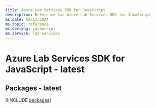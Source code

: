 ```yaml
---
title: Azure Lab Services SDK for JavaScript
description: Reference for Azure Lab Services SDK for JavaScript
ms.date: 02/13/2024
ms.topic: reference
ms.devlang: javascript
ms.service: lab-services
---
```

# Azure Lab Services SDK for JavaScript - latest
## Packages - latest
[!INCLUDE [packages](lab-services-index.md)]